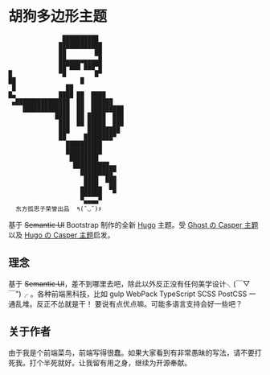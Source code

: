 # 胡狗多边形主题
```
               ██████████       
              ████████████      
              ██        ██      
              ██▄▄▄▄▄▄▄▄▄█      
              ██▀███ ███▀█       
█             ▀█        █▀      
██                  █           
 █              ██              
█▄            ████ ██  ████
 ▄███████████████  ██  ██████   
    █████████████  ██  █████████
             ████  ██ █████  ███
              ███  ██ █████  ███
              ███     █████████
              ██     ████████▀
                ██████████
                ██████████
                 ████████
                  ██████████▄▄
                    █████████▀
                     ████  ███
                    ▄████▄  ██
                    ██████   ▀
                    ▀▄▄▄▄▀
  东方孤思子荣誉出品  ٩(˘◡˘)۶
```
基于 ~~Semantic UI~~ Bootstrap 制作的全新 [Hugo](http://gohugo.io/) 主题。受 
[Ghost の Casper 主题](https://github.com/TryGhost/Casper)以及 [Hugo の Casper 主题](http://themes.gohugo.io/casper/)启发。

## 理念

基于 ~~Semantic UI~~，差不到哪里去吧，除此以外反正没有任何美学设计╮(￣▽￣")╭ 。各种前端黑科技，比如 gulp WebPack TypeScript SCSS PostCSS 一通乱堆。反正不怂就是干！
要说有点优点嘛。可能多语言支持会好一些吧？

## 关于作者

由于我是个前端菜鸟，前端写得很蠢。如果大家看到有非常愚昧的写法，请不要打死我。打个半死就好。让我留有用之身，继续为开源奉献。
